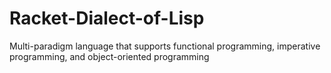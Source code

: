 # Racket-Dialect-of-Lisp
Multi-paradigm language that supports functional programming, imperative programming, and object-oriented programming
